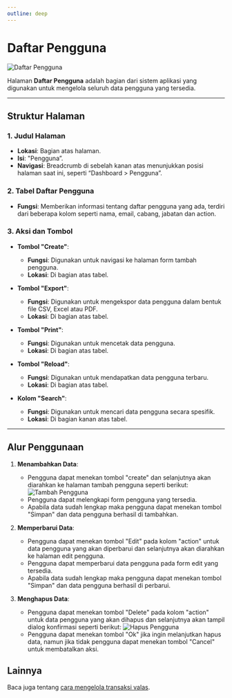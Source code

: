 ```yaml
---
outline: deep
---
```


# Daftar Pengguna

![Daftar Pengguna](/daftar-pengguna.png)

Halaman **Daftar Pengguna** adalah bagian dari sistem aplikasi yang digunakan untuk mengelola seluruh data pengguna yang tersedia.

---

## Struktur Halaman

### 1. **Judul Halaman**

- **Lokasi**: Bagian atas halaman.
- **Isi**: "Pengguna”.
- **Navigasi**: Breadcrumb di sebelah kanan atas menunjukkan posisi halaman saat ini, seperti “Dashboard > Pengguna”.

### 2. **Tabel Daftar Pengguna**

- **Fungsi**: Memberikan informasi tentang daftar pengguna yang ada, terdiri dari beberapa kolom seperti nama, email, cabang, jabatan dan action.

### 3. **Aksi dan Tombol**

- **Tombol "Create"**:

  - **Fungsi**: Digunakan untuk navigasi ke halaman form tambah pengguna.
  - **Lokasi**: Di bagian atas tabel.

- **Tombol "Export"**:

  - **Fungsi**: Digunakan untuk mengekspor data pengguna dalam bentuk file CSV, Excel atau PDF.
  - **Lokasi**: Di bagian atas tabel.

- **Tombol "Print"**:

  - **Fungsi**: Digunakan untuk mencetak data pengguna.
  - **Lokasi**: Di bagian atas tabel.

- **Tombol "Reload"**:

  - **Fungsi**: Digunakan untuk mendapatkan data pengguna terbaru.
  - **Lokasi**: Di bagian atas tabel.

- **Kolom "Search"**:

  - **Fungsi**: Digunakan untuk mencari data pengguna secara spesifik.
  - **Lokasi**: Di bagian kanan atas tabel.

---

## Alur Penggunaan

1. **Menambahkan Data**:

   - Pengguna dapat menekan tombol "create" dan selanjutnya akan diarahkan ke halaman tambah pengguna seperti berikut:
     ![Tambah Pengguna](/tambah-pengguna.png)
   - Pengguna dapat melengkapi form pengguna yang tersedia.
   - Apabila data sudah lengkap maka pengguna dapat menekan tombol "Simpan" dan data pengguna berhasil di tambahkan.

2. **Memperbarui Data**:

   - Pengguna dapat menekan tombol "Edit" pada kolom "action" untuk data pengguna yang akan diperbarui dan selanjutnya akan diarahkan ke halaman edit pengguna.
   - Pengguna dapat memperbarui data pengguna pada form edit yang tersedia.
   - Apabila data sudah lengkap maka pengguna dapat menekan tombol "Simpan" dan data pengguna berhasil di perbarui.

3. **Menghapus Data**:

   - Pengguna dapat menekan tombol "Delete" pada kolom "action" untuk data pengguna yang akan dihapus dan selanjutnya akan tampil dialog konfirmasi seperti berikut:
     ![Hapus Pengguna](/hapus-pengguna.png)
   - Pengguna dapat menekan tombol "Ok" jika ingin melanjutkan hapus data, namun jika tidak pengguna dapat menekan tombol "Cancel" untuk membatalkan aksi.

## Lainnya

Baca juga tentang [cara mengelola transaksi valas](/transaksi/transaksi-valas).
